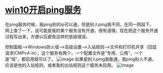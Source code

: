 # [win10开启ping服务 ](https://github.com/huaizhixu/Huaizhi-Blog/issues/2)

在ping服务时候，我ping别的ip可以通，但是别人ping我不同，在同一网段下，网上查了一下，说可能是我的某个服务没有开通，很有道理。现在把这个服务开通过程写出来，方便以后避免这样的低级错误。

控制面板-->Windows防火墙-->高级设置-->入站规则-->文件和打印机共享（回显请求ICMPv4-in），这个服务有两个，一个配置文件是“专用、公用”，一个是“域”，都启用就可以了。
![image](https://user-images.githubusercontent.com/108015790/183322355-9efdff37-67ff-436e-b3fa-057730224cda.png)
如果是别人ping我能通，我ping别人不通，应该是他的入站规则，或者我的出站规则这个服务未启用。
![image](https://user-images.githubusercontent.com/108015790/183324191-61bba81e-e475-4e8e-bda7-ef890be0da47.png)


